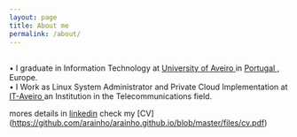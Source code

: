 ```yaml
---
layout: page
title: About me
permalink: /about/
---
```


<div class="circular">
</div>

<br> • I graduate in Information Technology at <a href="http://www.ua.pt/estga/PageCourse.aspx?id=63&b=1"> University of Aveiro </a> in <a href="https://www.google.pt/maps/place/Portugal/@39.4702232,-12.3570939,6z/data=!3m1!4b1!4m2!3m1!1s0xb32242dbf4226d5:0x2ab84b091c4ef041"> Portugal </a>, Europe.
<br> • I Work as Linux System Administrator and Private Cloud Implementation at <a href="https://www.it.pt/ITSites/Index/3"> IT-Aveiro </a> an Institution in the Telecommunications field.

mores details in [linkedin](http://www.linkedin.com/in/arainho)
check my [CV] (https://github.com/arainho/arainho.github.io/blob/master/files/cv.pdf) 

